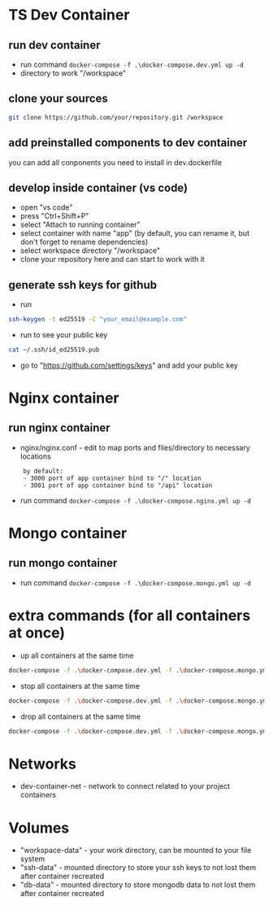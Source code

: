 # TS Dev Container

## run dev container
- run command ```docker-compose -f .\docker-compose.dev.yml up -d```
- directory to work "/workspace"

## clone your sources
```sh
git clone https://github.com/your/repository.git /workspace
```

## add preinstalled components to dev container
you can add all conponents you need to install in dev.dockerfile

## develop inside container (vs code)
- open "vs code"
- press "Ctrl+Shift+P"
- select "Attach to running container"
- select container with name "app" (by default, you can rename it, but don't forget to rename dependencies)
- select workspace directory "/workspace"
- clone your repository here and can start to work with it

## generate ssh keys for github
- run 
```sh
ssh-keygen -t ed25519 -C "your_email@example.com"
```
- run to see your public key 
```sh
cat ~/.ssh/id_ed25519.pub
```
- go to "https://github.com/settings/keys" and add your public key

# Nginx container

## run nginx container
- nginx/nginx.conf - edit to map ports and files/directory to necessary locations
```
    by default:
    - 3000 port of app container bind to "/" location
    - 3001 port of app container bind to "/api" location
```
- run command ```docker-compose -f .\docker-compose.nginx.yml up -d```

# Mongo container

## run mongo container
- run command ```docker-compose -f .\docker-compose.mongo.yml up -d```

# extra commands (for all containers at once)
- up all containers at the same time
```sh
docker-compose -f .\docker-compose.dev.yml -f .\docker-compose.mongo.yml -f .\docker-compose.nginx.yml up -d
```
- stop all containers at the same time 
```sh
docker-compose -f .\docker-compose.dev.yml -f .\docker-compose.mongo.yml -f .\docker-compose.nginx.yml stop
```
- drop all containers at the same time 
```sh
docker-compose -f .\docker-compose.dev.yml -f .\docker-compose.mongo.yml -f .\docker-compose.nginx.yml down
```


# Networks
- dev-container-net - network to connect related to your project containers

# Volumes
- "workspace-data" - your work directory, can be mounted to your file system
- "ssh-data" - mounted directory to store your ssh keys to not lost them after container recreated
- "db-data" - mounted directory to store mongodb data to not lost them after container recreated
